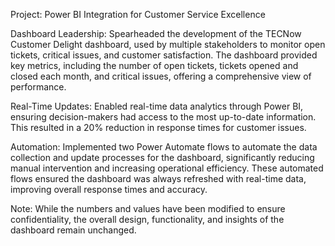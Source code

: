 Project: Power BI Integration for Customer Service Excellence

Dashboard Leadership: Spearheaded the development of the TECNow Customer Delight dashboard, used by multiple stakeholders to monitor open tickets, critical issues, and customer satisfaction. The dashboard provided key metrics, including the number of open tickets, tickets opened and closed each month, and critical issues, offering a comprehensive view of performance.

Real-Time Updates: Enabled real-time data analytics through Power BI, ensuring decision-makers had access to the most up-to-date information. This resulted in a 20% reduction in response times for customer issues.

Automation: Implemented two Power Automate flows to automate the data collection and update processes for the dashboard, significantly reducing manual intervention and increasing operational efficiency. These automated flows ensured the dashboard was always refreshed with real-time data, improving overall response times and accuracy.

Note: While the numbers and values have been modified to ensure confidentiality, the overall design, functionality, and insights of the dashboard remain unchanged.

